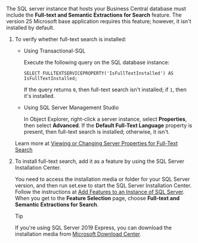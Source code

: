 The SQL server instance that hosts your Business Central database must include the **Full-text and Semantic Extractions for Search** feature. The version 25 Microsoft base application requires this feature; however, it isn't installed by default.

1. To verify whether full-text search is installed:

   - Using Transactional-SQL

     Execute the following query on the SQL database instance: 

     ```tsql  
     SELECT FULLTEXTSERVICEPROPERTY('IsFullTextInstalled') AS IsFullTextInstalled;
     ```

     If the query returns `0`, then full-text search isn't installed; if `1`, then it's installed.

   - Using SQL Server Management Studio

     In Object Explorer, right-click a server instance, select **Properties**, then select **Advanced**. If the **Default Full-Text Language** property is present, then full-text search is installed; otherwise, it isn't.

   Learn more at [Viewing or Changing Server Properties for Full-Text Search](/sql/relational-databases/search/manage-and-monitor-full-text-search-for-a-server-instance)

2. To install full-text search, add it as a feature by using the SQL Server Installation Center.

    You need to access the installation media or folder for your SQL Server version, and then run set.exe to start the SQL Server Installation Center. Follow the instructions at [Add Features to an Instance of SQL Server](sql/database-engine/install-windows/add-features-to-an-instance-of-sql-server-setup). When you get to the **Feature Selection** page, choose **Full-text and Semantic Extractions for Search**.

    > [!TIP]
    > If you're using SQL Server 2019 Express, you can download the installation media from [Microsoft Download Center](https://www.microsoft.com/en-US/download/details.aspx?id=101064).
